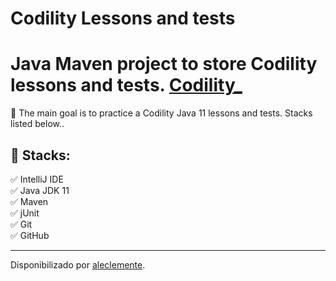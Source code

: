 # Codility Lessons and tests

<h1> Java Maven project to store Codility lessons and tests. <strong><a href="https://app.codility.com/">Codility_</a></strong></h1>

<p>💎 The main goal is to practice a Codility Java 11 lessons and tests. Stacks listed below.. </p>

<h2>🛑 Stacks:</h2>

<p>
✅ IntelliJ IDE<br>
✅ Java JDK 11<br>
✅ Maven<br>
✅ jUnit<br>
✅ Git<br>
✅ GitHub<br>
</p>

------------

Disponibilizado por [aleclemente](https://www.linkedin.com/in/aleclemente/ "aleclemente").